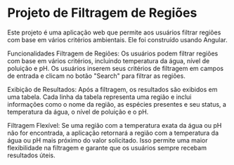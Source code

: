 <h1>Projeto de Filtragem de Regiões</h1>
Este projeto é uma aplicação web que permite aos usuários filtrar regiões com base em vários critérios ambientais. Ele foi construído usando Angular.

Funcionalidades
Filtragem de Regiões: Os usuários podem filtrar regiões com base em vários critérios, incluindo temperatura da água, nível de poluição e pH. Os usuários inserem seus critérios de filtragem em campos de entrada e clicam no botão "Search" para filtrar as regiões.

Exibição de Resultados: Após a filtragem, os resultados são exibidos em uma tabela. Cada linha da tabela representa uma região e inclui informações como o nome da região, as espécies presentes e seu status, a temperatura da água, o nível de poluição e o pH.

Filtragem Flexível: Se uma região com a temperatura exata da água ou pH não for encontrada, a aplicação retornará a região com a temperatura da água ou pH mais próximo do valor solicitado. Isso permite uma maior flexibilidade na filtragem e garante que os usuários sempre recebam resultados úteis.
